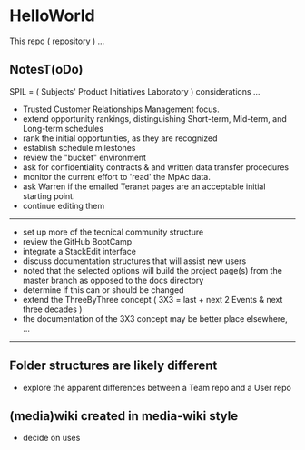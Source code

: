 # HelloWorld
This repo ( repository ) ...

## NotesT(oDo)
SPIL = ( Subjects' Product Initiatives Laboratory ) considerations ...
* Trusted Customer Relationships Management focus.
* extend opportunity rankings, distinguishing Short-term, Mid-term, and Long-term schedules
* rank the initial opportunities, as they are recognized
* establish schedule milestones
* review the "bucket" environment
* ask for confidentiality contracts & and written data transfer procedures
* monitor the current effort to 'read' the MpAc data.
* ask Warren if the emailed Teranet pages are an acceptable initial starting point.
* continue editing them

<hr>

* set up more of the tecnical community structure
* review the GitHub BootCamp
* integrate a StackEdit interface
* discuss documentation structures that will assist new users
* noted that the selected options will build the project page(s) from the master branch as opposed to the docs directory
* determine if this can or should be changed
* extend the ThreeByThree concept ( 3X3 = last + next 2 Events & next three decades )
* the documentation of the 3X3 concept may be better place elsewhere,
...

<hr>

## Folder structures are likely different
* explore the apparent differences between a Team repo and a User repo

## (media)wiki created in media-wiki style
* decide on uses
